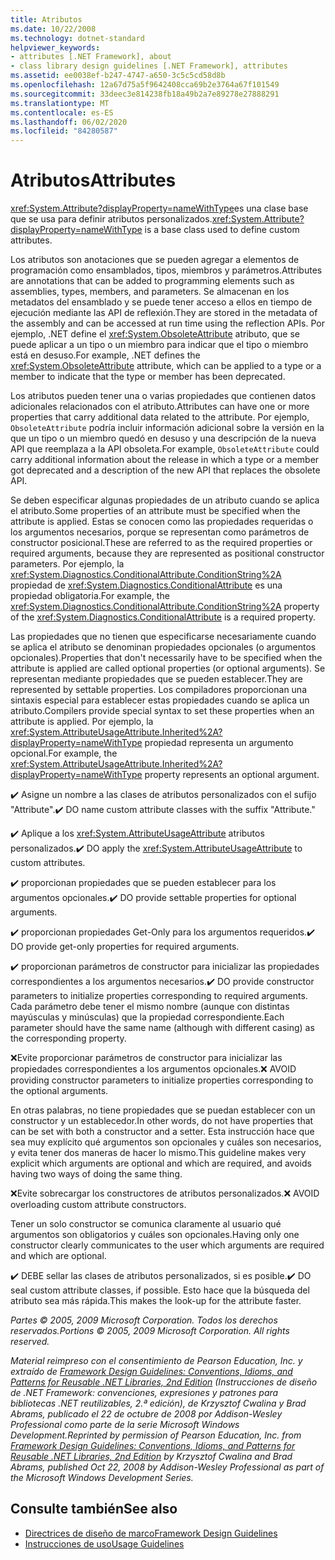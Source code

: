 ```yaml
---
title: Atributos
ms.date: 10/22/2008
ms.technology: dotnet-standard
helpviewer_keywords:
- attributes [.NET Framework], about
- class library design guidelines [.NET Framework], attributes
ms.assetid: ee0038ef-b247-4747-a650-3c5c5cd58d8b
ms.openlocfilehash: 12a67d75a5f9642408cca69b2e3764a67f101549
ms.sourcegitcommit: 33deec3e814238fb18a49b2a7e89278e27888291
ms.translationtype: MT
ms.contentlocale: es-ES
ms.lasthandoff: 06/02/2020
ms.locfileid: "84280587"
---
```

# <a name="attributes"></a><span data-ttu-id="cc462-102">Atributos</span><span class="sxs-lookup"><span data-stu-id="cc462-102">Attributes</span></span>

<span data-ttu-id="cc462-103"><xref:System.Attribute?displayProperty=nameWithType>es una clase base que se usa para definir atributos personalizados.</span><span class="sxs-lookup"><span data-stu-id="cc462-103"><xref:System.Attribute?displayProperty=nameWithType> is a base class used to define custom attributes.</span></span>

 <span data-ttu-id="cc462-104">Los atributos son anotaciones que se pueden agregar a elementos de programación como ensamblados, tipos, miembros y parámetros.</span><span class="sxs-lookup"><span data-stu-id="cc462-104">Attributes are annotations that can be added to programming elements such as assemblies, types, members, and parameters.</span></span> <span data-ttu-id="cc462-105">Se almacenan en los metadatos del ensamblado y se puede tener acceso a ellos en tiempo de ejecución mediante las API de reflexión.</span><span class="sxs-lookup"><span data-stu-id="cc462-105">They are stored in the metadata of the assembly and can be accessed at run time using the reflection APIs.</span></span> <span data-ttu-id="cc462-106">Por ejemplo, .NET define el <xref:System.ObsoleteAttribute> atributo, que se puede aplicar a un tipo o un miembro para indicar que el tipo o miembro está en desuso.</span><span class="sxs-lookup"><span data-stu-id="cc462-106">For example, .NET defines the <xref:System.ObsoleteAttribute> attribute, which can be applied to a type or a member to indicate that the type or member has been deprecated.</span></span>

 <span data-ttu-id="cc462-107">Los atributos pueden tener una o varias propiedades que contienen datos adicionales relacionados con el atributo.</span><span class="sxs-lookup"><span data-stu-id="cc462-107">Attributes can have one or more properties that carry additional data related to the attribute.</span></span> <span data-ttu-id="cc462-108">Por ejemplo, `ObsoleteAttribute` podría incluir información adicional sobre la versión en la que un tipo o un miembro quedó en desuso y una descripción de la nueva API que reemplaza a la API obsoleta.</span><span class="sxs-lookup"><span data-stu-id="cc462-108">For example, `ObsoleteAttribute` could carry additional information about the release in which a type or a member got deprecated and a description of the new API that replaces the obsolete API.</span></span>

 <span data-ttu-id="cc462-109">Se deben especificar algunas propiedades de un atributo cuando se aplica el atributo.</span><span class="sxs-lookup"><span data-stu-id="cc462-109">Some properties of an attribute must be specified when the attribute is applied.</span></span> <span data-ttu-id="cc462-110">Estas se conocen como las propiedades requeridas o los argumentos necesarios, porque se representan como parámetros de constructor posicional.</span><span class="sxs-lookup"><span data-stu-id="cc462-110">These are referred to as the required properties or required arguments, because they are represented as positional constructor parameters.</span></span> <span data-ttu-id="cc462-111">Por ejemplo, la <xref:System.Diagnostics.ConditionalAttribute.ConditionString%2A> propiedad de <xref:System.Diagnostics.ConditionalAttribute> es una propiedad obligatoria.</span><span class="sxs-lookup"><span data-stu-id="cc462-111">For example, the <xref:System.Diagnostics.ConditionalAttribute.ConditionString%2A> property of the <xref:System.Diagnostics.ConditionalAttribute> is a required property.</span></span>

 <span data-ttu-id="cc462-112">Las propiedades que no tienen que especificarse necesariamente cuando se aplica el atributo se denominan propiedades opcionales (o argumentos opcionales).</span><span class="sxs-lookup"><span data-stu-id="cc462-112">Properties that don't necessarily have to be specified when the attribute is applied are called optional properties (or optional arguments).</span></span> <span data-ttu-id="cc462-113">Se representan mediante propiedades que se pueden establecer.</span><span class="sxs-lookup"><span data-stu-id="cc462-113">They are represented by settable properties.</span></span> <span data-ttu-id="cc462-114">Los compiladores proporcionan una sintaxis especial para establecer estas propiedades cuando se aplica un atributo.</span><span class="sxs-lookup"><span data-stu-id="cc462-114">Compilers provide special syntax to set these properties when an attribute is applied.</span></span> <span data-ttu-id="cc462-115">Por ejemplo, la <xref:System.AttributeUsageAttribute.Inherited%2A?displayProperty=nameWithType> propiedad representa un argumento opcional.</span><span class="sxs-lookup"><span data-stu-id="cc462-115">For example, the <xref:System.AttributeUsageAttribute.Inherited%2A?displayProperty=nameWithType> property represents an optional argument.</span></span>

 <span data-ttu-id="cc462-116">✔️ Asigne un nombre a las clases de atributos personalizados con el sufijo "Attribute".</span><span class="sxs-lookup"><span data-stu-id="cc462-116">✔️ DO name custom attribute classes with the suffix "Attribute."</span></span>

 <span data-ttu-id="cc462-117">✔️ Aplique a los <xref:System.AttributeUsageAttribute> atributos personalizados.</span><span class="sxs-lookup"><span data-stu-id="cc462-117">✔️ DO apply the <xref:System.AttributeUsageAttribute> to custom attributes.</span></span>

 <span data-ttu-id="cc462-118">✔️ proporcionan propiedades que se pueden establecer para los argumentos opcionales.</span><span class="sxs-lookup"><span data-stu-id="cc462-118">✔️ DO provide settable properties for optional arguments.</span></span>

 <span data-ttu-id="cc462-119">✔️ proporcionan propiedades Get-Only para los argumentos requeridos.</span><span class="sxs-lookup"><span data-stu-id="cc462-119">✔️ DO provide get-only properties for required arguments.</span></span>

 <span data-ttu-id="cc462-120">✔️ proporcionan parámetros de constructor para inicializar las propiedades correspondientes a los argumentos necesarios.</span><span class="sxs-lookup"><span data-stu-id="cc462-120">✔️ DO provide constructor parameters to initialize properties corresponding to required arguments.</span></span> <span data-ttu-id="cc462-121">Cada parámetro debe tener el mismo nombre (aunque con distintas mayúsculas y minúsculas) que la propiedad correspondiente.</span><span class="sxs-lookup"><span data-stu-id="cc462-121">Each parameter should have the same name (although with different casing) as the corresponding property.</span></span>

 <span data-ttu-id="cc462-122">❌Evite proporcionar parámetros de constructor para inicializar las propiedades correspondientes a los argumentos opcionales.</span><span class="sxs-lookup"><span data-stu-id="cc462-122">❌ AVOID providing constructor parameters to initialize properties corresponding to the optional arguments.</span></span>

 <span data-ttu-id="cc462-123">En otras palabras, no tiene propiedades que se puedan establecer con un constructor y un establecedor.</span><span class="sxs-lookup"><span data-stu-id="cc462-123">In other words, do not have properties that can be set with both a constructor and a setter.</span></span> <span data-ttu-id="cc462-124">Esta instrucción hace que sea muy explícito qué argumentos son opcionales y cuáles son necesarios, y evita tener dos maneras de hacer lo mismo.</span><span class="sxs-lookup"><span data-stu-id="cc462-124">This guideline makes very explicit which arguments are optional and which are required, and avoids having two ways of doing the same thing.</span></span>

 <span data-ttu-id="cc462-125">❌Evite sobrecargar los constructores de atributos personalizados.</span><span class="sxs-lookup"><span data-stu-id="cc462-125">❌ AVOID overloading custom attribute constructors.</span></span>

 <span data-ttu-id="cc462-126">Tener un solo constructor se comunica claramente al usuario qué argumentos son obligatorios y cuáles son opcionales.</span><span class="sxs-lookup"><span data-stu-id="cc462-126">Having only one constructor clearly communicates to the user which arguments are required and which are optional.</span></span>

 <span data-ttu-id="cc462-127">✔️ DEBE sellar las clases de atributos personalizados, si es posible.</span><span class="sxs-lookup"><span data-stu-id="cc462-127">✔️ DO seal custom attribute classes, if possible.</span></span> <span data-ttu-id="cc462-128">Esto hace que la búsqueda del atributo sea más rápida.</span><span class="sxs-lookup"><span data-stu-id="cc462-128">This makes the look-up for the attribute faster.</span></span>

 <span data-ttu-id="cc462-129">*Partes &copy; 2005, 2009 Microsoft Corporation. Todos los derechos reservados.*</span><span class="sxs-lookup"><span data-stu-id="cc462-129">*Portions &copy; 2005, 2009 Microsoft Corporation. All rights reserved.*</span></span>

 <span data-ttu-id="cc462-130">*Material reimpreso con el consentimiento de Pearson Education, Inc. y extraído de [Framework Design Guidelines: Conventions, Idioms, and Patterns for Reusable .NET Libraries, 2nd Edition](https://www.informit.com/store/framework-design-guidelines-conventions-idioms-and-9780321545619) (Instrucciones de diseño de .NET Framework: convenciones, expresiones y patrones para bibliotecas .NET reutilizables, 2.ª edición), de Krzysztof Cwalina y Brad Abrams, publicado el 22 de octubre de 2008 por Addison-Wesley Professional como parte de la serie Microsoft Windows Development.*</span><span class="sxs-lookup"><span data-stu-id="cc462-130">*Reprinted by permission of Pearson Education, Inc. from [Framework Design Guidelines: Conventions, Idioms, and Patterns for Reusable .NET Libraries, 2nd Edition](https://www.informit.com/store/framework-design-guidelines-conventions-idioms-and-9780321545619) by Krzysztof Cwalina and Brad Abrams, published Oct 22, 2008 by Addison-Wesley Professional as part of the Microsoft Windows Development Series.*</span></span>

## <a name="see-also"></a><span data-ttu-id="cc462-131">Consulte también</span><span class="sxs-lookup"><span data-stu-id="cc462-131">See also</span></span>

- [<span data-ttu-id="cc462-132">Directrices de diseño de marco</span><span class="sxs-lookup"><span data-stu-id="cc462-132">Framework Design Guidelines</span></span>](index.md)
- [<span data-ttu-id="cc462-133">Instrucciones de uso</span><span class="sxs-lookup"><span data-stu-id="cc462-133">Usage Guidelines</span></span>](usage-guidelines.md)
